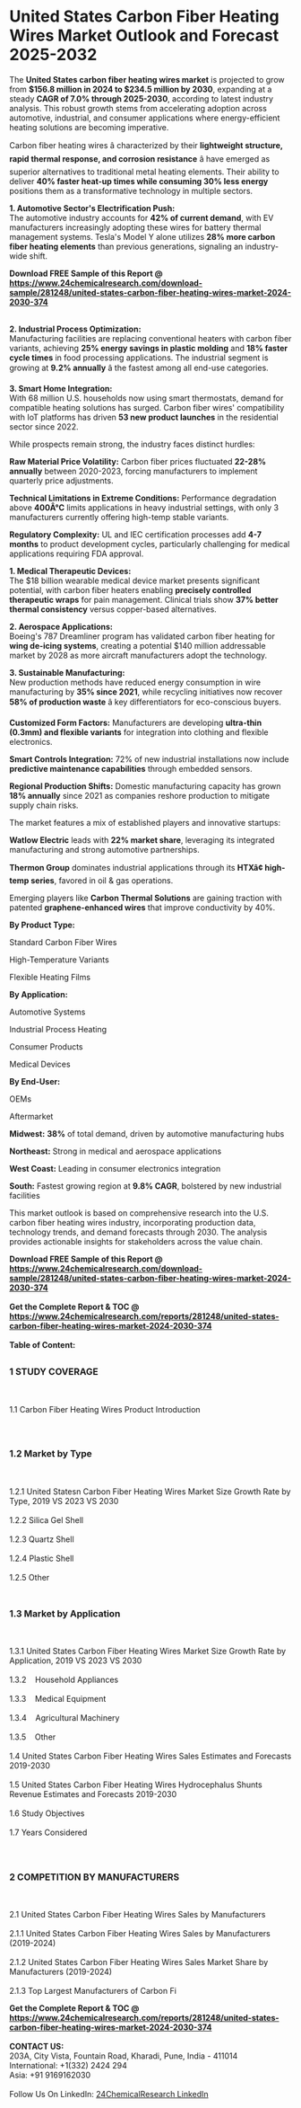 <h1>United States Carbon Fiber Heating Wires Market Outlook and Forecast 2025-2032</h1><p>The <strong>United States carbon fiber heating wires market</strong> is projected to grow from <strong>$156.8 million in 2024 to $234.5 million by 2030</strong>, expanding at a steady <strong>CAGR of 7.0% through 2025-2030</strong>, according to latest industry analysis. This robust growth stems from accelerating adoption across automotive, industrial, and consumer applications where energy-efficient heating solutions are becoming imperative.</p><p>Carbon fiber heating wires â characterized by their <strong>lightweight structure, rapid thermal response, and corrosion resistance</strong> â have emerged as superior alternatives to traditional metal heating elements. Their ability to deliver <strong>40% faster heat-up times while consuming 30% less energy</strong> positions them as a transformative technology in multiple sectors.</p><p><strong>1. Automotive Sector's Electrification Push:</strong><br>
The automotive industry accounts for <strong>42% of current demand</strong>, with EV manufacturers increasingly adopting these wires for battery thermal management systems. Tesla's Model Y alone utilizes <strong>28% more carbon fiber heating elements</strong> than previous generations, signaling an industry-wide shift.</p><div><b>Download FREE Sample of this Report @ 
            <a href="https://www.24chemicalresearch.com/download-sample/281248/united-states-carbon-fiber-heating-wires-market-2024-2030-374">
            https://www.24chemicalresearch.com/download-sample/281248/united-states-carbon-fiber-heating-wires-market-2024-2030-374</a></b></div><br><p><strong>2. Industrial Process Optimization:</strong><br>
Manufacturing facilities are replacing conventional heaters with carbon fiber variants, achieving <strong>25% energy savings in plastic molding</strong> and <strong>18% faster cycle times</strong> in food processing applications. The industrial segment is growing at <strong>9.2% annually</strong> â the fastest among all end-use categories.</p><p><strong>3. Smart Home Integration:</strong><br>
With 68 million U.S. households now using smart thermostats, demand for compatible heating solutions has surged. Carbon fiber wires' compatibility with IoT platforms has driven <strong>53 new product launches</strong> in the residential sector since 2022.</p><p>While prospects remain strong, the industry faces distinct hurdles:</p><p><strong>Raw Material Price Volatility:</strong> Carbon fiber prices fluctuated <strong>22-28% annually</strong> between 2020-2023, forcing manufacturers to implement quarterly price adjustments.</p><p><strong>Technical Limitations in Extreme Conditions:</strong> Performance degradation above <strong>400Â°C</strong> limits applications in heavy industrial settings, with only 3 manufacturers currently offering high-temp stable variants.</p><p><strong>Regulatory Complexity:</strong> UL and IEC certification processes add <strong>4-7 months</strong> to product development cycles, particularly challenging for medical applications requiring FDA approval.</p><p><strong>1. Medical Therapeutic Devices:</strong><br>
The $18 billion wearable medical device market presents significant potential, with carbon fiber heaters enabling <strong>precisely controlled therapeutic wraps</strong> for pain management. Clinical trials show <strong>37% better thermal consistency</strong> versus copper-based alternatives.</p><p><strong>2. Aerospace Applications:</strong><br>
Boeing's 787 Dreamliner program has validated carbon fiber heating for <strong>wing de-icing systems</strong>, creating a potential $140 million addressable market by 2028 as more aircraft manufacturers adopt the technology.</p><p><strong>3. Sustainable Manufacturing:</strong><br>
New production methods have reduced energy consumption in wire manufacturing by <strong>35% since 2021</strong>, while recycling initiatives now recover <strong>58% of production waste</strong> â key differentiators for eco-conscious buyers.</p><p><strong>Customized Form Factors:</strong> Manufacturers are developing <strong>ultra-thin (0.3mm) and flexible variants</strong> for integration into clothing and flexible electronics.</p><p><strong>Smart Controls Integration:</strong> 72% of new industrial installations now include <strong>predictive maintenance capabilities</strong> through embedded sensors.</p><p><strong>Regional Production Shifts:</strong> Domestic manufacturing capacity has grown <strong>18% annually</strong> since 2021 as companies reshore production to mitigate supply chain risks.</p><p>The market features a mix of established players and innovative startups:</p><p><strong>Watlow Electric</strong> leads with <strong>22% market share</strong>, leveraging its integrated manufacturing and strong automotive partnerships.</p><p><strong>Thermon Group</strong> dominates industrial applications through its <strong>HTXâ¢ high-temp series</strong>, favored in oil &amp; gas operations.</p><p>Emerging players like <strong>Carbon Thermal Solutions</strong> are gaining traction with patented <strong>graphene-enhanced wires</strong> that improve conductivity by 40%.</p><p><strong>By Product Type:</strong></p><p>Standard Carbon Fiber Wires</p><p>High-Temperature Variants</p><p>Flexible Heating Films</p><p><strong>By Application:</strong></p><p>Automotive Systems</p><p>Industrial Process Heating</p><p>Consumer Products</p><p>Medical Devices</p><p><strong>By End-User:</strong></p><p>OEMs</p><p>Aftermarket</p><p><strong>Midwest:</strong> <strong>38%</strong> of total demand, driven by automotive manufacturing hubs</p><p><strong>Northeast:</strong> Strong in medical and aerospace applications</p><p><strong>West Coast:</strong> Leading in consumer electronics integration</p><p><strong>South:</strong> Fastest growing region at <strong>9.8% CAGR</strong>, bolstered by new industrial facilities</p><p>This market outlook is based on comprehensive research into the U.S. carbon fiber heating wires industry, incorporating production data, technology trends, and demand forecasts through 2030. The analysis provides actionable insights for stakeholders across the value chain.</p><div><b>Download FREE Sample of this Report @ 
            <a href="https://www.24chemicalresearch.com/download-sample/281248/united-states-carbon-fiber-heating-wires-market-2024-2030-374">
            https://www.24chemicalresearch.com/download-sample/281248/united-states-carbon-fiber-heating-wires-market-2024-2030-374</a></b></div><br><div><b>Get the Complete Report & TOC @ 
            <a href="https://www.24chemicalresearch.com/reports/281248/united-states-carbon-fiber-heating-wires-market-2024-2030-374">
            https://www.24chemicalresearch.com/reports/281248/united-states-carbon-fiber-heating-wires-market-2024-2030-374</a></b></div><br>
            <b>Table of Content:</b><p><h2><span style="font-size:16px"><strong>1 STUDY COVERAGE</strong></span></h2><br />
<p>1.1 Carbon Fiber Heating Wires Product Introduction</p><br />
<h2><span style="font-size:16px"><strong>1.2 Market by Type</strong></span></h2><br />
<p>1.2.1 United Statesn Carbon Fiber Heating Wires Market Size Growth Rate by Type, 2019 VS 2023 VS 2030<br /><br />
1.2.2 Silica Gel Shell&nbsp;&nbsp; &nbsp;<br /><br />
1.2.3 Quartz Shell<br /><br />
1.2.4 Plastic Shell<br /><br />
1.2.5 Other<br /><br />
<h2><span style="font-size:16px"><strong>1.3 Market by Application</strong></span></h2><br />
<p>1.3.1 United States Carbon Fiber Heating Wires Market Size Growth Rate by Application, 2019 VS 2023 VS 2030<br /><br />
1.3.2&nbsp;&nbsp; &nbsp;Household Appliances<br /><br />
1.3.3&nbsp;&nbsp; &nbsp;Medical Equipment<br /><br />
1.3.4&nbsp;&nbsp; &nbsp;Agricultural Machinery<br /><br />
1.3.5&nbsp;&nbsp; &nbsp;Other<br /><br />
1.4 United States Carbon Fiber Heating Wires Sales Estimates and Forecasts 2019-2030<br /><br />
1.5 United States Carbon Fiber Heating Wires Hydrocephalus Shunts Revenue Estimates and Forecasts 2019-2030<br /><br />
1.6 Study Objectives<br /><br />
1.7 Years Considered</p><br />
<h2><span style="font-size:16px"><strong>2 COMPETITION BY MANUFACTURERS</strong></span></h2><br />
<p>2.1 United States Carbon Fiber Heating Wires Sales by Manufacturers<br /><br />
2.1.1 United States Carbon Fiber Heating Wires Sales by Manufacturers (2019-2024)<br /><br />
2.1.2 United States Carbon Fiber Heating Wires Sales Market Share by Manufacturers (2019-2024)<br /><br />
2.1.3 Top Largest Manufacturers of Carbon Fi</p><div><b>Get the Complete Report & TOC @ 
            <a href="https://www.24chemicalresearch.com/reports/281248/united-states-carbon-fiber-heating-wires-market-2024-2030-374">
            https://www.24chemicalresearch.com/reports/281248/united-states-carbon-fiber-heating-wires-market-2024-2030-374</a></b></div><br><b>CONTACT US:</b><br>
            203A, City Vista, Fountain Road, Kharadi, Pune, India - 411014<br>
            International: +1(332) 2424 294<br>
            Asia: +91 9169162030 <br><br>
            Follow Us On LinkedIn: <a href="https://www.linkedin.com/company/24chemicalresearch/">24ChemicalResearch LinkedIn</a>